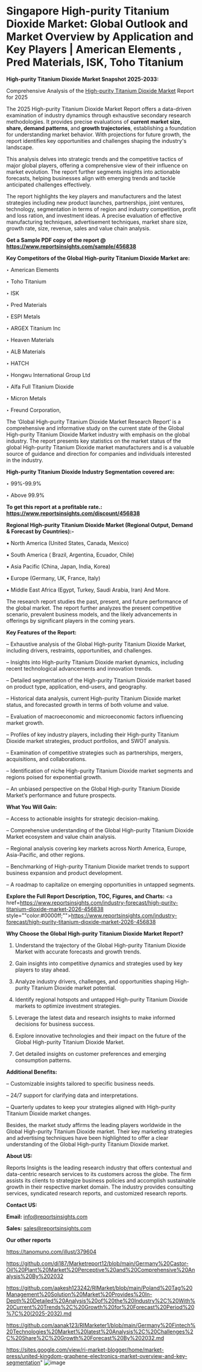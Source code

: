 # Singapore High-purity Titanium Dioxide Market: Global Outlook and Market Overview by Application and Key Players | American Elements , Pred Materials, ISK, Toho Titanium

<strong>High-purity Titanium Dioxide Market Snapshot 2025-2033:</strong>

Comprehensive Analysis of the <a href=https://www.reportsinsights.com/sample/456838>High-purity Titanium Dioxide Market</a> Report for 2025

The 2025 High-purity Titanium Dioxide Market Report offers a data-driven examination of industry dynamics through exhaustive secondary research methodologies. It provides precise evaluations of <strong>current market size, share, demand patterns</strong>, and <strong>growth trajectories</strong>, establishing a foundation for understanding market behavior. With projections for future growth, the report identifies key opportunities and challenges shaping the industry's landscape.

This analysis delves into strategic trends and the competitive tactics of major global players, offering a comprehensive view of their influence on market evolution. The report further segments insights into actionable forecasts, helping businesses align with emerging trends and tackle anticipated challenges effectively.

The report highlights the key players and manufacturers and the latest strategies including new product launches, partnerships, joint ventures, technology, segmentation in terms of region and industry competition, profit and loss ration, and investment ideas. A precise evaluation of effective manufacturing techniques, advertisement techniques, market share size, growth rate, size, revenue, sales and value chain analysis.

<strong>Get a Sample PDF copy of the report @ <a href=https://www.reportsinsights.com/sample/456838 style=color:#0000ff;>https://www.reportsinsights.com/sample/456838</a></strong>

<strong>Key Competitors of the Global High-purity Titanium Dioxide Market are:</strong>

‣ American Elements 

‣ Toho Titanium

‣ ISK

‣ Pred Materials

‣ ESPI Metals

‣ ARGEX Titanium Inc

‣ Heaven Materials

‣ ALB Materials

‣ HATCH

‣ Hongwu International Group Ltd

‣ Alfa Full Titanium Dioxide

‣ Micron Metals

‣ Freund Corporation,

The ‘Global High-purity Titanium Dioxide Market Research Report’ is a comprehensive and informative study on the current state of the Global High-purity Titanium Dioxide Market industry with emphasis on the global industry. The report presents key statistics on the market status of the global High-purity Titanium Dioxide market manufacturers and is a valuable source of guidance and direction for companies and individuals interested in the industry.

<strong>High-purity Titanium Dioxide Industry Segmentation covered are:</strong>

‣ 99%-99.9%

‣ Above 99.9%

<strong>To get this report at a profitable rate.: <a href=https://www.reportsinsights.com/discount/456838 style=color:#0000ff;>https://www.reportsinsights.com/discount/456838</a></strong>

<strong>Regional High-purity Titanium Dioxide Market (Regional Output, Demand &amp; Forecast by Countries):-</strong>

• North America (United States, Canada, Mexico)

• South America ( Brazil, Argentina, Ecuador, Chile)

• Asia Pacific (China, Japan, India, Korea)

• Europe (Germany, UK, France, Italy)

• Middle East Africa (Egypt, Turkey, Saudi Arabia, Iran) And More.

The research report studies the past, present, and future performance of the global market. The report further analyzes the present competitive scenario, prevalent business models, and the likely advancements in offerings by significant players in the coming years.

<strong>Key Features of the Report:</strong>

– Exhaustive analysis of the Global High-purity Titanium Dioxide Market, including drivers, restraints, opportunities, and challenges.

– Insights into High-purity Titanium Dioxide market dynamics, including recent technological advancements and innovation trends.

– Detailed segmentation of the High-purity Titanium Dioxide market based on product type, application, end-users, and geography.

– Historical data analysis, current High-purity Titanium Dioxide market status, and forecasted growth in terms of both volume and value.

– Evaluation of macroeconomic and microeconomic factors influencing market growth.

– Profiles of key industry players, including their High-purity Titanium Dioxide market strategies, product portfolios, and SWOT analysis.

– Examination of competitive strategies such as partnerships, mergers, acquisitions, and collaborations.

– Identification of niche High-purity Titanium Dioxide market segments and regions poised for exponential growth.

– An unbiased perspective on the Global High-purity Titanium Dioxide Market’s performance and future prospects.

<strong>What You Will Gain:</strong>

– Access to actionable insights for strategic decision-making.

– Comprehensive understanding of the Global High-purity Titanium Dioxide Market ecosystem and value chain analysis.

– Regional analysis covering key markets across North America, Europe, Asia-Pacific, and other regions.

– Benchmarking of High-purity Titanium Dioxide market trends to support business expansion and product development.

– A roadmap to capitalize on emerging opportunities in untapped segments.

<strong>Explore the Full Report Description, TOC, Figures, and Charts:</strong>
<a href=https://www.reportsinsights.com/industry-forecast/high-purity-titanium-dioxide-market-2026-456838 style=""color:#0000ff;"">https://www.reportsinsights.com/industry-forecast/high-purity-titanium-dioxide-market-2026-456838</a>

<strong>Why Choose the Global High-purity Titanium Dioxide Market Report?</strong>

1. Understand the trajectory of the Global High-purity Titanium Dioxide Market with accurate forecasts and growth trends.

2. Gain insights into competitive dynamics and strategies used by key players to stay ahead.

3. Analyze industry drivers, challenges, and opportunities shaping High-purity Titanium Dioxide market potential.

4. Identify regional hotspots and untapped High-purity Titanium Dioxide markets to optimize investment strategies.

5. Leverage the latest data and research insights to make informed decisions for business success.

6. Explore innovative technologies and their impact on the future of the Global High-purity Titanium Dioxide Market.

7. Get detailed insights on customer preferences and emerging consumption patterns.

<strong>Additional Benefits:</strong>

– Customizable insights tailored to specific business needs.

– 24/7 support for clarifying data and interpretations.

– Quarterly updates to keep your strategies aligned with High-purity Titanium Dioxide market changes.

Besides, the market study affirms the leading players worldwide in the Global High-purity Titanium Dioxide market. Their key marketing strategies and advertising techniques have been highlighted to offer a clear understanding of the Global High-purity Titanium Dioxide market.

<strong><strong>About US</strong>:</strong>

Reports Insights is the leading research industry that offers contextual and data-centric research services to its customers across the globe. The firm assists its clients to strategize business policies and accomplish sustainable growth in their respective market domain. The industry provides consulting services, syndicated research reports, and customized research reports.

<strong>Contact US:</strong>

<p class=><b>Email:</b> <a href=mailto:info@reportsinsights.com>info@reportsinsights.com</a></p>
<p class=><b>Sales:</b> <a href=mailto:sales@reportsinsights.com>sales@reportsinsights.com</a></p>

<strong>Our other reports</strong>

<a href=https://tanomuno.com/illust/379604>https://tanomuno.com/illust/379604</a>

<a href=https://github.com/di187/Marketreport12/blob/main/Germany%20Castor-Oil%20Plant%20Market%20Perceptive%20and%20Comprehensive%20Analysis%20By%202032>https://github.com/di187/Marketreport12/blob/main/Germany%20Castor-Oil%20Plant%20Market%20Perceptive%20and%20Comprehensive%20Analysis%20By%202032</a>

<a href=https://github.com/aakesh123242/RIMarket/blob/main/Poland%20Tag%20Management%20Solution%20Market%20Provides%20In-Depth%20Detailed%20Analysis%20of%20the%20Industry%2C%20With%20Current%20Trends%2C%20Growth%20for%20Forecast%20Period%20%7C%20(2025-2032).md>https://github.com/aakesh123242/RIMarket/blob/main/Poland%20Tag%20Management%20Solution%20Market%20Provides%20In-Depth%20Detailed%20Analysis%20of%20the%20Industry%2C%20With%20Current%20Trends%2C%20Growth%20for%20Forecast%20Period%20%7C%20(2025-2032).md</a>

<a href=https://github.com/aanak123/RIMarketer1/blob/main/Germany%20Fintech%20Technologies%20Market%20latest%20Analysis%2C%20Challenges%2C%20Share%2C%20Growth%20Forecast%20By%202032.md>https://github.com/aanak123/RIMarketer1/blob/main/Germany%20Fintech%20Technologies%20Market%20latest%20Analysis%2C%20Challenges%2C%20Share%2C%20Growth%20Forecast%20By%202032.md</a>

<a href=https://sites.google.com/view/ri-market-blogger/home/market-press/united-kingdom-graphene-electronics-market-overview-and-key-segmentation>https://sites.google.com/view/ri-market-blogger/home/market-press/united-kingdom-graphene-electronics-market-overview-and-key-segmentation</a>"
![image](https://github.com/user-attachments/assets/1ed6236f-4da7-4bb9-82ec-62eb9c9e9468)
